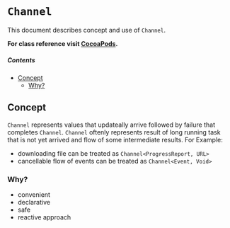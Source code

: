 # `Channel`
This document describes concept and use of `Channel`.

**For class reference visit [CocoaPods](http://cocoadocs.org/docsets/AsyncNinja/0.4.5/Classes/Channel.html).**

##### Contents
* [Concept](#concept)
	* [Why?](#why)

## Concept
`Channel` represents values that updateally arrive followed by failure that completes `Channel`. `Channel` oftenly represents result of long running task that is not yet arrived and flow of some intermediate results. For Example:

* downloading file can be treated as `Channel<ProgressReport, URL>`
* cancellable flow of events can be treated as `Channel<Event, Void>`

### Why?
* convenient
* declarative
* safe
* reactive approach
